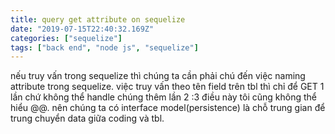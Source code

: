 ```yaml
---
title: query get attribute on sequelize
date: "2019-07-15T22:40:32.169Z"
categories: ["sequelize"]
tags: ["back end", "node js", "sequelize"]
---
```

nếu truy vấn trong sequelize thì chúng ta cần phải chú đến việc naming attribute trong sequelize.
việc truy vấn theo tên field trên tbl thì chỉ để GET 1 lần chứ không thể handle chúng thêm lần 2 :3 điều này tôi cũng không thể hiểu @@.
nên chúng ta có interface model(persistence) là chỗ trung gian để trung chuyển data giữa coding và tbl.

